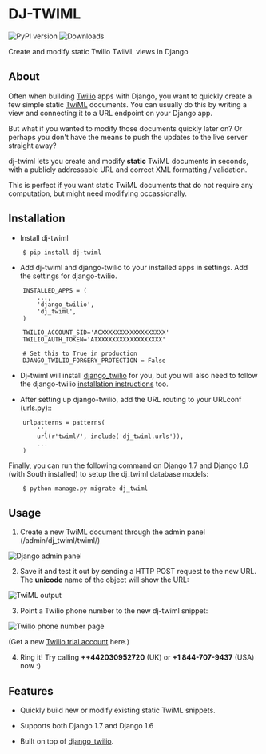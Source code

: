 # DJ-TWIML

![PyPI version](https://badge.fury.io/py/dj-twiml.png)
![Downloads](https://pypip.in/d/dj-twiml/badge.png)

Create and modify static Twilio TwiML views in Django

## About

Often when building [Twilio](https://twilio.com) apps with Django, you want to quickly create a few simple static [TwiML](https://twilio.com/docs/api/twiml) documents. You can usually do this by writing a view and connecting it to a URL endpoint on your Django app.

But what if you wanted to modify those documents quickly later on? Or perhaps you don't have the means to push the updates to the live server straight away?

dj-twiml lets you create and modify **static** TwiML documents in seconds, with a publicly addressable URL and correct XML formatting / validation.

This is perfect if you want static TwiML documents that do not require any computation, but might need modifying occassionally.

## Installation

* Install dj-twiml

```
    $ pip install dj-twiml
```

* Add dj-twiml and django-twilio to your installed apps in settings. Add the settings for django-twilio.

```
    INSTALLED_APPS = (
        ...,
        'django_twilio',
        'dj_twiml',
    )

    TWILIO_ACCOUNT_SID='ACXXXXXXXXXXXXXXXXXX'
    TWILIO_AUTH_TOKEN='ATXXXXXXXXXXXXXXXXXX'

    # Set this to True in production
    DJANGO_TWILIO_FORGERY_PROTECTION = False
```

* Dj-twiml will install [django_twilio](http://django-twilio.readthedocs.org/en/latest/install.html#installation) for you, but you will also need to follow the django-twilio [installation instructions](http://django-twilio.readthedocs.org/en/latest/install.html#installation) too.

* After setting up django-twilio, add the URL routing to your URLconf (urls.py)::

```
    urlpatterns = patterns(
        '',
        url(r'twiml/', include('dj_twiml.urls')),
        ...
    )
```

Finally, you can run the following command on Django 1.7 and Django 1.6 (with South installed) to setup the dj_twiml database models:

```
    $ python manage.py migrate dj_twiml
```

## Usage

1. Create a new TwiML document through the admin panel (/admin/dj_twiml/twiml/)

![Django admin panel](http://i.imgur.com/rPRjptp.png)

2. Save it and test it out by sending a HTTP POST request to the new URL. The __unicode__ name of the object will show the URL:

![TwiML output](http://i.imgur.com/kA6hVYR.png)

3. Point a Twilio phone number to the new dj-twiml snippet:

![Twilio phone number page](http://i.imgur.com/YIzeZR3.png)

(Get a new [Twilio trial account](https://twilio.com/try-twilio) here.)

4. Ring it! Try calling **++442030952720** (UK) or **+1 844-707-9437** (USA) now :)


Features
--------

* Quickly build new or modify existing static TwiML snippets.

* Supports both Django 1.7 and Django 1.6

* Built on top of [django_twilio](https://github.com/rdegges/django-twilio).
